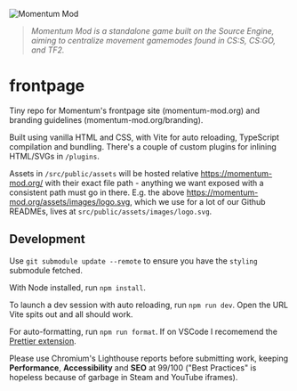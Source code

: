 ![Momentum Mod](https://momentum-mod.org/assets/images/logo.svg)

> _Momentum Mod is a standalone game built on the Source Engine, aiming to
> centralize movement gamemodes found in CS:S, CS:GO, and TF2._

# frontpage

Tiny repo for Momentum's frontpage site (momentum-mod.org) and branding
guidelines (momentum-mod.org/branding).

Built using vanilla HTML and CSS, with Vite for auto reloading, TypeScript
compilation and bundling. There's a couple of custom plugins for inlining
HTML/SVGs in `/plugins`.

Assets in `/src/public/assets` will be hosted relative https://momentum-mod.org/
with their exact file path - anything we want exposed with a consistent path
must go in there. E.g. the above
https://momentum-mod.org/assets/images/logo.svg, which we use for a lot of our
Github READMEs, lives at `src/public/assets/images/logo.svg`.

## Development

Use `git submodule update --remote` to ensure you have the `styling` submodule
fetched.

With Node installed, run `npm install`.

To launch a dev session with auto reloading, run `npm run dev`. Open the URL
Vite spits out and all should work.

For auto-formatting, run `npm run format`. If on VSCode I recomemend the
[Prettier extension](https://marketplace.visualstudio.com/items?itemName=esbenp.prettier-vscode).

Please use Chromium's Lighthouse reports before submitting work, keeping
**Performance**, **Accessibility** and **SEO** at 99/100 ("Best Practices" is
hopeless because of garbage in Steam and YouTube iframes).
